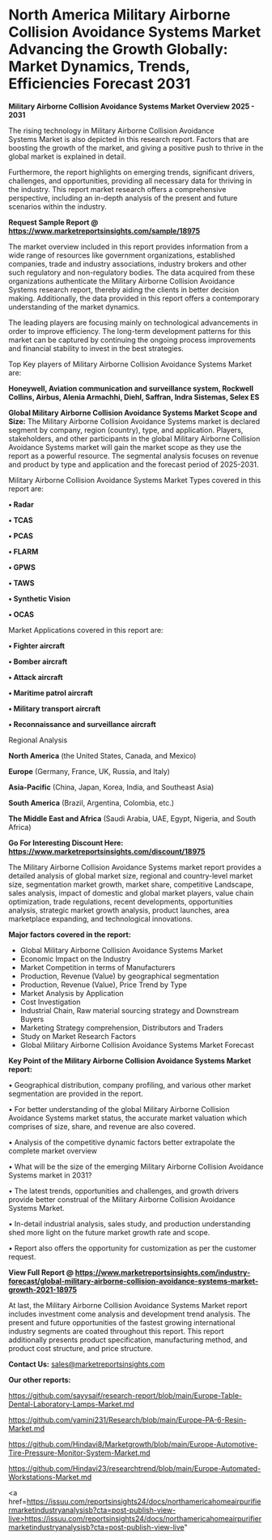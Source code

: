 # North America Military Airborne Collision Avoidance Systems Market Advancing the Growth Globally: Market Dynamics, Trends, Efficiencies Forecast 2031

<Strong> Military Airborne Collision Avoidance Systems Market Overview 2025 - 2031</strong>

The rising technology in Military Airborne Collision Avoidance Systems Market is also depicted in this research report. Factors that are boosting the growth of the market, and giving a positive push to thrive in the global market is explained in detail.

Furthermore, the report highlights on emerging trends, significant drivers, challenges, and opportunities, providing all necessary data for thriving in the industry. This report market research offers a comprehensive perspective, including an in-depth analysis of the present and future scenarios within the industry.

<strong>Request Sample Report @ <a href=https://www.marketreportsinsights.com/sample/18975>https://www.marketreportsinsights.com/sample/18975</a></strong>

The market overview included in this report provides information from a wide range of resources like government organizations, established companies, trade and industry associations, industry brokers and other such regulatory and non-regulatory bodies. The data acquired from these organizations authenticate the Military Airborne Collision Avoidance Systems research report, thereby aiding the clients in better decision making. Additionally, the data provided in this report offers a contemporary understanding of the market dynamics.

The leading players are focusing mainly on technological advancements in order to improve efficiency. The long-term development patterns for this market can be captured by continuing the ongoing process improvements and financial stability to invest in the best strategies.

Top Key players of Military Airborne Collision Avoidance Systems Market are:

<strong>Honeywell, Aviation communication and surveillance system, Rockwell Collins, Airbus, Alenia Armachhi, Diehl, Saffran, Indra Sistemas, Selex ES</strong>

<strong><b>Global Military Airborne Collision Avoidance Systems Market Scope and Size:</b></strong>
The Military Airborne Collision Avoidance Systems market is declared segment by company, region (country), type, and application. Players, stakeholders, and other participants in the global Military Airborne Collision Avoidance Systems market will gain the market scope as they use the report as a powerful resource. The segmental analysis focuses on revenue and product by type and application and the forecast period of 2025-2031.

Military Airborne Collision Avoidance Systems Market Types covered in this report are:

<strong>• Radar

• TCAS

• PCAS

• FLARM

• GPWS

• TAWS

• Synthetic Vision

• OCAS</strong>

Market Applications covered in this report are:

<strong>• Fighter aircraft

• Bomber aircraft

• Attack aircraft

• Maritime patrol aircraft

• Military transport aircraft

• Reconnaissance and surveillance aircraft</strong> 

Regional Analysis

<strong>North America</strong> (the United States, Canada, and Mexico)

<strong>Europe</strong> (Germany, France, UK, Russia, and Italy)

<strong>Asia-Pacific</strong> (China, Japan, Korea, India, and Southeast Asia)

<strong>South America</strong> (Brazil, Argentina, Colombia, etc.)

<strong>The Middle East and Africa</strong> (Saudi Arabia, UAE, Egypt, Nigeria, and South Africa)

<strong>Go For Interesting Discount Here: <a href=https://www.marketreportsinsights.com/discount/18975>https://www.marketreportsinsights.com/discount/18975</a></strong>

The Military Airborne Collision Avoidance Systems market report provides a detailed analysis of global market size, regional and country-level market size, segmentation market growth, market share, competitive Landscape, sales analysis, impact of domestic and global market players, value chain optimization, trade regulations, recent developments, opportunities analysis, strategic market growth analysis, product launches, area marketplace expanding, and technological innovations.

<strong><b>Major factors covered in the report:</b></strong>
<ul>
  <li>Global Military Airborne Collision Avoidance Systems Market </li>
  <li>Economic Impact on the Industry</li>
  <li>Market Competition in terms of Manufacturers</li>
  <li>Production, Revenue (Value) by geographical segmentation</li>
  <li>Production, Revenue (Value), Price Trend by Type</li>
  <li>Market Analysis by Application</li>
  <li>Cost Investigation</li>
  <li>Industrial Chain, Raw material sourcing strategy and Downstream Buyers</li>
  <li>Marketing Strategy comprehension, Distributors and Traders</li>
  <li>Study on Market Research Factors</li>
  <li>Global Military Airborne Collision Avoidance Systems Market Forecast</li>
</ul>

<strong><b>Key Point of the Military Airborne Collision Avoidance Systems Market report:</b></strong>

• Geographical distribution, company profiling, and various other market segmentation are provided in the report.

• For better understanding of the global Military Airborne Collision Avoidance Systems market status, the accurate market valuation which comprises of size, share, and revenue are also covered.

• Analysis of the competitive dynamic factors better extrapolate the complete market overview

• What will be the size of the emerging Military Airborne Collision Avoidance Systems market in 2031?

• The latest trends, opportunities and challenges, and growth drivers provide better construal of the Military Airborne Collision Avoidance Systems Market.

• In-detail industrial analysis, sales study, and production understanding shed more light on the future market growth rate and scope.

• Report also offers the opportunity for customization as per the customer request.

<strong><b>View Full Report @ <a href=https://www.marketreportsinsights.com/industry-forecast/global-military-airborne-collision-avoidance-systems-market-growth-2021-18975>https://www.marketreportsinsights.com/industry-forecast/global-military-airborne-collision-avoidance-systems-market-growth-2021-18975</a></b></strong>


At last, the Military Airborne Collision Avoidance Systems Market report includes investment come analysis and development trend analysis. The present and future opportunities of the fastest growing international industry segments are coated throughout this report. This report additionally presents product specification, manufacturing method, and product cost structure, and price structure.

<strong>Contact Us:</strong>
sales@marketreportsinsights.com

<strong>Our other reports:</strong>

<a href=https://github.com/sayysaif/research-report/blob/main/Europe-Table-Dental-Laboratory-Lamps-Market.md>https://github.com/sayysaif/research-report/blob/main/Europe-Table-Dental-Laboratory-Lamps-Market.md</a>

<a href=https://github.com/yamini231/Research/blob/main/Europe-PA-6-Resin-Market.md>https://github.com/yamini231/Research/blob/main/Europe-PA-6-Resin-Market.md</a>

<a href=https://github.com/Hindavi8/Marketgrowth/blob/main/Europe-Automotive-Tire-Pressure-Monitor-System-Market.md>https://github.com/Hindavi8/Marketgrowth/blob/main/Europe-Automotive-Tire-Pressure-Monitor-System-Market.md</a>

<a href=https://github.com/Hindavi23/researchtrend/blob/main/Europe-Automated-Workstations-Market.md>https://github.com/Hindavi23/researchtrend/blob/main/Europe-Automated-Workstations-Market.md</a>

<a href=https://issuu.com/reportsinsights24/docs/northamericahomeairpurifiermarketindustryanalysisb?cta=post-publish-view-live>https://issuu.com/reportsinsights24/docs/northamericahomeairpurifiermarketindustryanalysisb?cta=post-publish-view-live</a>"

